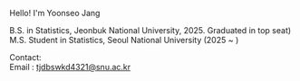 Hello! I'm Yoonseo Jang

B.S. in Statistics, Jeonbuk National University, 2025. Graduated in top seat)\
M.S. Student in Statistics, Seoul National University (2025 ~ )

Contact:\
Email : tjdbswkd4321@snu.ac.kr
